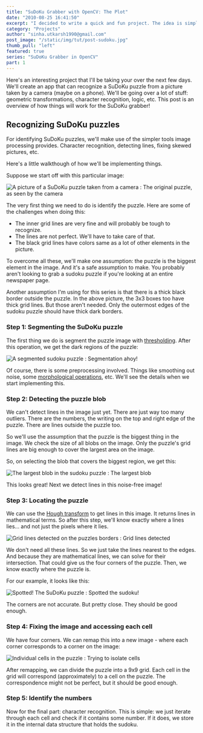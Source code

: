 ```yaml
---
title: "SuDoKu Grabber with OpenCV: The Plot"
date: "2010-08-25 16:41:50"
excerpt: "I decided to write a quick and fun project. The idea is simple - capture an image, identify the sudoku grid + digits and then solve the puzzle!"
category: "Projects"
author: "sinha.utkarsh1990@gmail.com"
post_image: "/static/img/tut/post-sudoku.jpg"
thumb_pull: "left"
featured: true
series: "SuDoKu Grabber in OpenCV"
part: 1
---
```

Here's an interesting project that I'll be taking your over the next few days. We'll create an app that can recognize a SuDoKu puzzle from a picture taken by a camera (maybe on a phone). We'll be going over a lot of stuff: geometric transformations, character recognition, logic, etc. This post is an overview of how things will work for the SuDoKu grabber! 

## Recognizing SuDoKu puzzles

For identifying SuDoKu puzzles, we'll make use of the simpler tools image processing provides. Character recognition, detecting lines, fixing skewed pictures, etc.

Here's a little walkthough of how we'll be implementing things.

Suppose we start off with this particular image:

![A picture of a SuDoKu puzzle taken from a camera](/static/img/tut/sudoku-original.jpg)
: The original puzzle, as seen by the camera

The very first thing we need to do is identify the puzzle. Here are some of the challenges when doing this: 

  * The inner grid lines are very fine and will probably be tough to recognize.
  * The lines are not perfect. We'll have to take care of that.
  * The black grid lines have colors same as a lot of other elements in the picture.

To overcome all these, we'll make one assumption: the puzzle is the biggest element in the image. And it's a safe assumption to make. You probably aren't looking to grab a sudoku puzzle if you're looking at an entire newspaper page.

Another assumption I'm using for this series is that there is a thick black border outside the puzzle. In the above picture, the 3x3 boxes too have thick grid lines. But those aren't needed. Only the outermost edges of the sudoku puzzle should have thick dark borders.

### Step 1: Segmenting the SuDoKu puzzle

The first thing we do is segment the puzzle image with [thresholding](/tutorials/thresholding/). After this operation, we get the dark regions of the puzzle:

![A segmented sudoku puzzle](/static/img/tut/sudoku-segmented.jpg)
: Segmentation ahoy!

Of course, there is some preprocessing involved. Things like smoothing out noise, some [morphological operations](/tutorials/mathematical-morphology/), etc. We'll see the details when we start implementing this. 

### Step 2: Detecting the puzzle blob

We can't detect lines in the image just yet. There are just way too many outliers. There are the numbers, the writing on the top and right edge of the puzzle. There are lines outside the puzzle too.

So we'll use the assumption that the puzzle is the biggest thing in the image. We check the size of all blobs on the image. Only the puzzle's grid lines are big enough to cover the largest area on the image.

So, on selecting the blob that covers the biggest region, we get this:

![The largest blob in the sudoku puzzle](/static/img/tut/sudoku-puzzle-blob.jpg)
: The largest blob

This looks great! Next we detect lines in this noise-free image! 

### Step 3: Locating the puzzle

We can use the [Hough transform](/tutorials/hough-transform-basics/) to get lines in this image. It returns lines in mathematical terms. So after this step, we'll know exactly where a lines lies... and not just the pixels where it lies.

![Grid lines detected on the puzzles borders](/static/img/tut/sudoku-detect-lines.jpg)
: Grid lines detected

We don't need all these lines. So we just take the lines nearest to the edges. And because they are mathematical lines, we can solve for their intersection. That could give us the four corners of the puzzle. Then, we know exactly where the puzzle is.

For our example, it looks like this: 

![Spotted! The SuDoKu puzzle](/static/img/tut/sudoku-puzzle-located.jpg)
: Spotted the sudoku!

The corners are not accurate. But pretty close. They should be good enough.

### Step 4: Fixing the image and accessing each cell

We have four corners. We can remap this into a new image - where each corner corresponds to a corner on the image:

![Individual cells in the puzzle](/static/img/tut/sudoku-cells.jpg)
: Trying to isolate cells

After remapping, we can divide the puzzle into a 9x9 grid. Each cell in the grid will correspond (approximately) to a cell on the puzzle. The correspondence might not be perfect, but it should be good enough. 

### Step 5: Identify the numbers

Now for the final part: character recognition. This is simple: we just iterate through each cell and check if it contains some number. If it does, we store it in the internal data structure that holds the sudoku.
